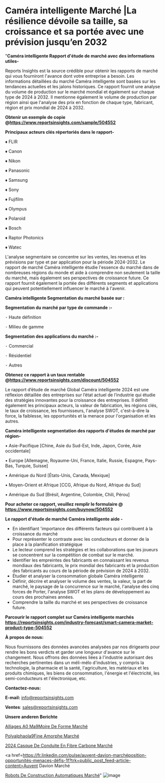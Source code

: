 # Caméra intelligente Marché |La résilience dévoile sa taille, sa croissance et sa portée avec une prévision jusqu’en 2032

"<strong>Caméra intelligente Rapport d'étude de marché avec des informations utiles-</strong>

Reports Insights est la source crédible pour obtenir les rapports de marché qui vous fourniront l'avance dont votre entreprise a besoin. Les informations détaillées du marché Caméra intelligente sont basées sur les tendances actuelles et les jalons historiques. Ce rapport fournit une analyse du volume de production sur le marché mondial et également sur chaque type de 2024 à 2032. Il mentionne également le volume de production par région ainsi que l'analyse des prix en fonction de chaque type, fabricant, région et prix mondial de 2024 à 2032.

<strong><b>Obtenir un exemple de copie @</b></strong><a href=https://www.reportsinsights.com/sample/504552><strong><b>https://www.reportsinsights.com/sample/504552</b></strong></a>

<b>Principaux acteurs clés répertoriés dans le rapport-</b>

<b> </b>♦ FLIR

♦ Canon

♦ Nikon

♦ Panasonic

♦ Samsung

♦ Sony

♦ Fujifilm

♦ Olympus

♦ Polaroid

♦ Bosch

♦ Raptor Photonics

♦ Watec

L'analyse segmentaire se concentre sur les ventes, les revenus et les prévisions par type et par application pour la période 2024-2032. Le rapport de marché Caméra intelligente étudie l'essence du marché dans de nombreuses régions du monde et aide à comprendre non seulement la taille du marché, mais également ses perspectives de croissance future. Ce rapport fournit également la portée des différents segments et applications qui peuvent potentiellement influencer le marché à l'avenir.

<strong>Caméra intelligente Segmentation du marché basée sur :</strong>

<strong>Segmentation du marché par type de commande :-</strong>

⁃ Haute définition

⁃ Milieu de gamme

<strong>Segmentation des applications du marché :-</strong>

⁃ Commercial

⁃ Résidentiel

⁃ Autres

<strong><b>Obtenez ce rapport à un taux rentable @</b></strong><a href=https://www.reportsinsights.com/discount/504552><strong><b>https://www.reportsinsights.com/discount/504552</b></strong></a>

Le rapport d’étude de marché Global Caméra intelligente 2024 est une réflexion détaillée des entreprises sur l’état actuel de l’industrie qui étudie des stratégies innovantes pour la croissance des entreprises. Il définit également les principaux acteurs, la valeur de fabrication, les régions clés, le taux de croissance, les fournisseurs, l'analyse SWOT, c'est-à-dire la force, la faiblesse, les opportunités et la menace pour l'organisation et les autres.

<strong>Caméra intelligente segmentation des rapports d'études de marché par région-</strong>

• Asie-Pacifique [Chine, Asie du Sud-Est, Inde, Japon, Corée, Asie occidentale]

• Europe [Allemagne, Royaume-Uni, France, Italie, Russie, Espagne, Pays-Bas, Turquie, Suisse]

• Amérique du Nord [États-Unis, Canada, Mexique]

• Moyen-Orient et Afrique [CCG, Afrique du Nord, Afrique du Sud]

• Amérique du Sud [Brésil, Argentine, Colombie, Chili, Pérou]

<strong>Pour acheter ce rapport, veuillez remplir le formulaire @   <a href=https://www.reportsinsights.com/buynow/504552>https://www.reportsinsights.com/buynow/504552</a></strong>

<strong>Le rapport d'étude de marché Caméra intelligente aide -</strong>
<ul>
  <li>En identifiant 'importance des différents facteurs qui contribuent à la croissance du marché</li>
  <li>Pour représenter le contraste avec les conducteurs et donner de la place à la planification stratégique</li>
  <li>Le lecteur comprend les stratégies et les collaborations que les joueurs se concentrent sur la compétition de combat sur le marché.</li>
  <li>Identifier les empreintes des fabricants en connaissant les revenus mondiaux des fabricants, le prix mondial des fabricants et la production des fabricants au cours de la période de prévision de 2024 à 2032.</li>
  <li>Étudier et analyser la consommation globale Caméra intelligente</li>
  <li>Définir, décrire et analyser le volume des ventes, la valeur, la part de marché, le paysage de la concurrence sur le marché, l'analyse des cinq forces de Porter, l'analyse SWOT et les plans de développement au cours des prochaines années.</li>
  <li>Comprendre la taille du marché et ses perspectives de croissance future.</li>
</ul>

<strong>Parcourir le rapport complet sur Caméra intelligente marchés <a href=https://reportsinsights.com/industry-forecast/smart-camera-market-product-type-504552>https://reportsinsights.com/industry-forecast/smart-camera-market-product-type-504552</a></strong>

<strong>À propos de nous:</strong>

Nous fournissons des données avancées analysées par nos dirigeants pour rendre les bons verdicts et garder une longueur d'avance sur le changement. Nous offrons des données liées à l'industrie autorisant des recherches pertinentes dans un méli-mélo d'industries, y compris la technologie, la pharmacie et la santé, l'agriculture, les matériaux et les produits chimiques, les biens de consommation, l'énergie et l'électricité, les semi-conducteurs et l'électronique, etc.

<strong>Contactez-nous:</strong>

<strong>E-mail:</strong> <a href=mailto:info@reportsinsights.com>info@reportsinsights.com</a>

<strong>Ventes</strong>: <a href=mailto:sales@reportsinsights.com>sales@reportsinsights.com</a>

<strong>Unsere anderen Berichte</strong>

<a href=https://www.linkedin.com/pulse/alliages-%C3%A0-m%C3%A9moire-de-forme-march%C3%A9-2024-2030-uaukf/>Alliages A0 Ma9Moire De Forme Marché</a>

<a href=https://www.linkedin.com/pulse/polyalphaol%C3%A9fine-amorphe-march%C3%A9-de-la-taille-eekrc/>Polyalphaola9Fine Amorphe Marché</a>

<a href=https://www.linkedin.com/pulse/2024-casque-de-conduite-en-fibre-carbone-marché-5dqxc/>2024 Casque De Conduite En Fibre Carbone Marché</a>

<a href=https://fr.linkedin.com/pulse/auvent-davion-marchéposition-opportunités-menaces-défis-1f?trk=public_post_feed-article-content>Auvent Davion Marché</a>

<a href=https://www.linkedin.com/pulse/robots-de-construction-automatiques-march%C3%A9-yyccf/>Robots De Construction Automatiques Marché</a>"
![image](https://github.com/daminid12/RItrends/assets/158430485/5f60f9bf-364e-49f2-a9c4-b5b5f7d71e01)
